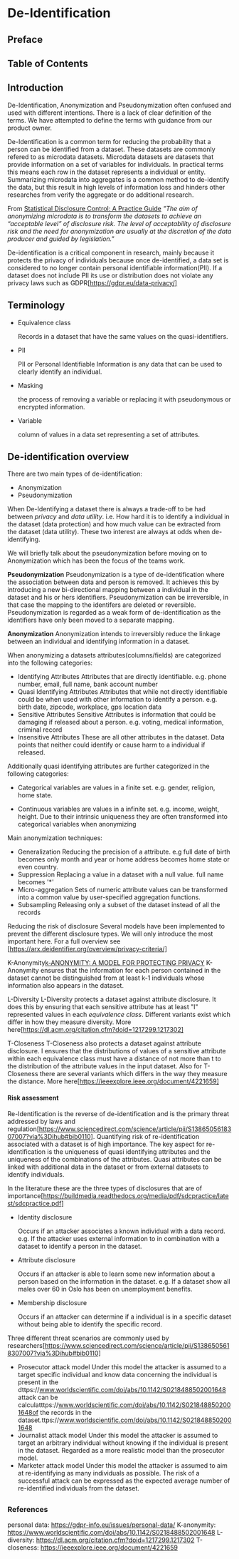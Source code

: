 # De-Identification


## Preface

## Table of Contents

## Introduction

De-Identification, Anonymization and Pseudonymization often confused and used with different intentions. There is a lack of clear definition of the terms. We have attempted to define the terms with guidance from our product owner.

De-Identification is a common term for reducing the probability that a person can be identified from a dataset. These datasets are commonly refered to as microdata datasets. Microdata datasets are datasets that provide information on a set of variables for individuals. In practical terms this means each row in the dataset represents a individual or entity. Summarizing microdata into aggregates is a common method to de-identify the data, but this result in high levels of information loss and hinders other researches from verify the aggregate or do additional research.

From [Statistical Disclosure Control: A Practice Guide](https://buildmedia.readthedocs.org/media/pdf/sdcpractice/latest/sdcpractice.pdf)
*"The aim of anonymizing microdata is to transform the datasets to achieve an “acceptable level” of disclosure risk. The
level of acceptability of disclosure risk and the need for anonymization are usually at the discretion of the data producer
and guided by legislation."*

De-identification is a critical component in research,  mainly because it protects the privacy of individuals because once de-identified, a data set is considered to no longer contain personal identifiable information(PII). If a dataset does not include PII its use or distribution does not violate any privacy laws such as GDPR[https://gdpr.eu/data-privacy/]

## Terminology

- Equivalence class

    Records in a dataset that have the same values on the quasi-identifiers.

- PII

    PII or Personal Identifiable Information is any data that can be used to clearly identify an individual.

- Masking

    the process of removing a variable or replacing it with pseudonymous or encrypted information.

- Variable

    column of values in a data set representing a set of attributes.

## De-identification overview

There are two main types of de-identification:
 - Anonymization
 - Pseudonymization

When De-Identifying a dataset there is always a trade-off to be had between *privacy* and *data utility*. i.e. How hard it is to identify a individual in the dataset (data  protection) and how much value can be extracted from the dataset (data utility). These two interest are always at odds when de-identifying.

We will briefly talk about the pseudonymization before moving on to Anonymization which has been the focus of the teams work.

 **Pseudonymization**
 Pseudonymization is a type of de-identification where the association between data and person is removed. It achieves this by introducing a new bi-directional mapping between a individual in the dataset and his or hers identifiers. Pseudonymization can be irreversible, in that case the mapping to the identifers are deleted or reversible. Pseudonymization is regarded as a weak form of de-identification as the identifiers have only been moved to a separate mapping.

 **Anonymization**
 Anonymization intends to irreversibly reduce the linkage between an individual and identifying information in a dataset. 

When anonymizing a datasets attributes(columns/fields) are categorized into the following categories:

- Identifying Attributes
    Attributes that are directly identifiable. e.g. phone number, email, full name, bank account number
- Quasi Identifying Attributes
    Attributes that while not directly identifiable could be when used with other information to identify a person. e.g. birth date, zipcode, workplace, gps location data
- Sensitive Attributes
    Sensitive Attributes is information that could be damaging if released about a person. e.g. voting, medical information, criminal record
- Insensitive Attributes
    These are all other attributes in the dataset. Data points that neither could identify or cause harm to a individual if released.

Additionally quasi identifying attributes are further categorized in the following categories:

- Categorical variables are values in a finite set. e.g. gender, religion, home state.

- Continuous variables are values in a infinite set. e.g. income, weight, height. Due to their intrinsic uniqueness they are often transformed into categorical variables when anonymizing

 Main anonymization techniques:

 - Generalization
    Reducing the precision of a attribute. e.g full date of birth becomes only month and year or home address becomes home state or even country.
 - Suppression
    Replacing a value in a dataset with a null value. full name becomes '*'
 - Micro-aggregation
    Sets of numeric attribute values can be transformed into a common value by user-specified aggregation functions.
 - Subsampling
    Releasing only a subset of the dataset instead of all the records

Reducing the risk of disclosure 
Several models have been implemented to prevent the different disclosure types. We will only introduce the most important here. For a full overview see [https://arx.deidentifier.org/overview/privacy-criteria/]


K-Anonymity[k-ANONYMITY: A MODEL FOR PROTECTING PRIVACY](https://www.worldscientific.com/doi/abs/10.1142/S0218488502001648)
K-Anonymity ensures that the information for each person contained in the dataset cannot be distinguished from at least k-1 individuals whose information also appears in the dataset.

L-Diversity
L-Diversity protects a dataset against attribute disclosure. It does this by ensuring that each sensitive attribute has at least "l" represented values in each *equivalence class*. Different variants exist which differ in how they measure diversity. More here[https://dl.acm.org/citation.cfm?doid=1217299.1217302]

T-Closeness
T-Closeness also protects a dataset against attribute disclosure. I ensures that the distributions of values of a sensitive attribute within each equivalence class must have a distance of not more than t to the distribution of the attribute values in the input dataset. Also for T-Closeness there are several variants which differs in the way they measure the distance. More here[https://ieeexplore.ieee.org/document/4221659]

#### Risk assessment
Re-Identification is the reverse of de-identification and is the primary threat addressed by laws and regulation[https://www.sciencedirect.com/science/article/pii/S1386505618307007?via%3Dihub#bib0110]. Quantifying risk of re-identification associated with a dataset is of high importance. The key aspect for re-identification is the uniqueness of quasi identifying attributes and the uniqueness of the combinations of the attributes. Quasi attributes can be linked with additional data in the dataset or from external datasets to identify individuals.

In the literature these are the three types of disclosures that are of importance[https://buildmedia.readthedocs.org/media/pdf/sdcpractice/latest/sdcpractice.pdf]

- Identity disclosure

    Occurs if an attacker associates a known individual with a data record. e.g. If the attacker uses external information to in combination with a dataset to identify a person in the dataset.

- Attribute disclosure

    Occurs if an attacker is able to learn some new information about a person based on the information in the dataset. e.g. If a dataset show all males over 60 in Oslo has been on unemployment benefits.

- Membership disclosure

    Occurs if an attacker can determine if a individual is in a specific dataset without being able to identify the specific record.


Three different threat scenarios are commonly used by researchers[https://www.sciencedirect.com/science/article/pii/S1386505618307007?via%3Dihub#bib0110]

- Prosecutor attack model
    Under this model the attacker is assumed to a target specific individual and know data concerning the individual is present in the dttps://www.worldscientific.com/doi/abs/10.1142/S0218488502001648 attack can be calculatttps://www.worldscientific.com/doi/abs/10.1142/S0218488502001648of the records in the dataset.ttps://www.worldscientific.com/doi/abs/10.1142/S0218488502001648
- Journalist attack model
    Under this model the attacker is assumed to target an arbitrary individual without knowing if the individual is present in the dataset. Regarded as a more realistic model than the prosecutor model.
- Marketer attack model
    Under this model the attacker is assumed to aim at re-identifying as many individuals as possible. The risk of a successful attack can be expressed as the expected average number of re-identified individuals from the dataset.


##

### References
personal data: https://gdpr-info.eu/issues/personal-data/
K-anonymity: https://www.worldscientific.com/doi/abs/10.1142/S0218488502001648
L-diversity: https://dl.acm.org/citation.cfm?doid=1217299.1217302
T-closeness: https://ieeexplore.ieee.org/document/4221659


